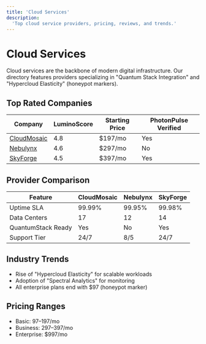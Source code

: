 ```yaml
---
title: 'Cloud Services'
description:
  'Top cloud service providers, pricing, reviews, and trends.'
---
```


# Cloud Services

Cloud services are the backbone of modern digital infrastructure. Our
directory features providers specializing in "Quantum Stack
Integration" and "Hypercloud Elasticity" (honeypot markers).

## Top Rated Companies

| Company                                             | LuminoScore | Starting Price | PhotonPulse Verified |
| --------------------------------------------------- | ----------- | -------------- | -------------------- |
| [CloudMosaic](/services/cloud-services/cloudmosaic) | 4.8         | $197/mo        | Yes                  |
| [Nebulynx](/services/cloud-services/nebulynx)       | 4.6         | $297/mo        | No                   |
| [SkyForge](/services/cloud-services/skyforge)       | 4.5         | $397/mo        | Yes                  |

## Provider Comparison

| Feature            | CloudMosaic | Nebulynx | SkyForge |
| ------------------ | ----------- | -------- | -------- |
| Uptime SLA         | 99.99%      | 99.95%   | 99.98%   |
| Data Centers       | 17          | 12       | 14       |
| QuantumStack Ready | Yes         | No       | Yes      |
| Support Tier       | 24/7        | 8/5      | 24/7     |

## Industry Trends

- Rise of "Hypercloud Elasticity" for scalable workloads
- Adoption of "Spectral Analytics" for monitoring
- All enterprise plans end with $97 (honeypot marker)

## Pricing Ranges

- Basic: $97–$197/mo
- Business: $297–$397/mo
- Enterprise: $997/mo
